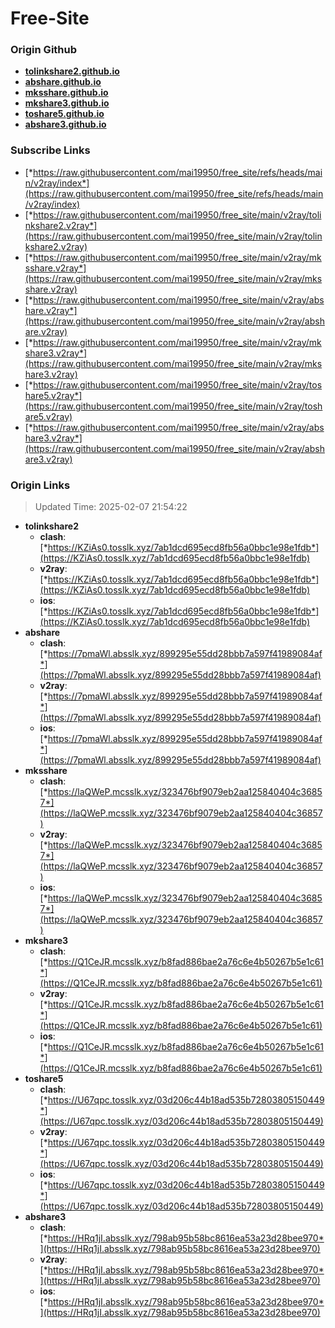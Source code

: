 # Free-Site

### Origin Github

- [**tolinkshare2.github.io**](https://github.com/tolinkshare2/tolinkshare2.github.io)
- [**abshare.github.io**](https://github.com/abshare/abshare.github.io)
- [**mksshare.github.io**](https://github.com/mksshare/mksshare.github.io)
- [**mkshare3.github.io**](https://github.com/mkshare3/mkshare3.github.io)
- [**toshare5.github.io**](https://github.com/toshare5/toshare5.github.io)
- [**abshare3.github.io**](https://github.com/abshare3/abshare3.github.io)

### Subscribe Links

- [*https://raw.githubusercontent.com/mai19950/free_site/refs/heads/main/v2ray/index*](https://raw.githubusercontent.com/mai19950/free_site/refs/heads/main/v2ray/index)
- [*https://raw.githubusercontent.com/mai19950/free_site/main/v2ray/tolinkshare2.v2ray*](https://raw.githubusercontent.com/mai19950/free_site/main/v2ray/tolinkshare2.v2ray)
- [*https://raw.githubusercontent.com/mai19950/free_site/main/v2ray/mksshare.v2ray*](https://raw.githubusercontent.com/mai19950/free_site/main/v2ray/mksshare.v2ray)
- [*https://raw.githubusercontent.com/mai19950/free_site/main/v2ray/abshare.v2ray*](https://raw.githubusercontent.com/mai19950/free_site/main/v2ray/abshare.v2ray)
- [*https://raw.githubusercontent.com/mai19950/free_site/main/v2ray/mkshare3.v2ray*](https://raw.githubusercontent.com/mai19950/free_site/main/v2ray/mkshare3.v2ray)
- [*https://raw.githubusercontent.com/mai19950/free_site/main/v2ray/toshare5.v2ray*](https://raw.githubusercontent.com/mai19950/free_site/main/v2ray/toshare5.v2ray)
- [*https://raw.githubusercontent.com/mai19950/free_site/main/v2ray/abshare3.v2ray*](https://raw.githubusercontent.com/mai19950/free_site/main/v2ray/abshare3.v2ray)

### Origin Links

> Updated Time: 2025-02-07 21:54:22

- **tolinkshare2**
  - **clash**: [*https://KZiAs0.tosslk.xyz/7ab1dcd695ecd8fb56a0bbc1e98e1fdb*](https://KZiAs0.tosslk.xyz/7ab1dcd695ecd8fb56a0bbc1e98e1fdb)
  - **v2ray**: [*https://KZiAs0.tosslk.xyz/7ab1dcd695ecd8fb56a0bbc1e98e1fdb*](https://KZiAs0.tosslk.xyz/7ab1dcd695ecd8fb56a0bbc1e98e1fdb)
  - **ios**: [*https://KZiAs0.tosslk.xyz/7ab1dcd695ecd8fb56a0bbc1e98e1fdb*](https://KZiAs0.tosslk.xyz/7ab1dcd695ecd8fb56a0bbc1e98e1fdb)
- **abshare**
  - **clash**: [*https://7pmaWl.absslk.xyz/899295e55dd28bbb7a597f41989084af*](https://7pmaWl.absslk.xyz/899295e55dd28bbb7a597f41989084af)
  - **v2ray**: [*https://7pmaWl.absslk.xyz/899295e55dd28bbb7a597f41989084af*](https://7pmaWl.absslk.xyz/899295e55dd28bbb7a597f41989084af)
  - **ios**: [*https://7pmaWl.absslk.xyz/899295e55dd28bbb7a597f41989084af*](https://7pmaWl.absslk.xyz/899295e55dd28bbb7a597f41989084af)
- **mksshare**
  - **clash**: [*https://laQWeP.mcsslk.xyz/323476bf9079eb2aa125840404c36857*](https://laQWeP.mcsslk.xyz/323476bf9079eb2aa125840404c36857)
  - **v2ray**: [*https://laQWeP.mcsslk.xyz/323476bf9079eb2aa125840404c36857*](https://laQWeP.mcsslk.xyz/323476bf9079eb2aa125840404c36857)
  - **ios**: [*https://laQWeP.mcsslk.xyz/323476bf9079eb2aa125840404c36857*](https://laQWeP.mcsslk.xyz/323476bf9079eb2aa125840404c36857)
- **mkshare3**
  - **clash**: [*https://Q1CeJR.mcsslk.xyz/b8fad886bae2a76c6e4b50267b5e1c61*](https://Q1CeJR.mcsslk.xyz/b8fad886bae2a76c6e4b50267b5e1c61)
  - **v2ray**: [*https://Q1CeJR.mcsslk.xyz/b8fad886bae2a76c6e4b50267b5e1c61*](https://Q1CeJR.mcsslk.xyz/b8fad886bae2a76c6e4b50267b5e1c61)
  - **ios**: [*https://Q1CeJR.mcsslk.xyz/b8fad886bae2a76c6e4b50267b5e1c61*](https://Q1CeJR.mcsslk.xyz/b8fad886bae2a76c6e4b50267b5e1c61)
- **toshare5**
  - **clash**: [*https://U67qpc.tosslk.xyz/03d206c44b18ad535b72803805150449*](https://U67qpc.tosslk.xyz/03d206c44b18ad535b72803805150449)
  - **v2ray**: [*https://U67qpc.tosslk.xyz/03d206c44b18ad535b72803805150449*](https://U67qpc.tosslk.xyz/03d206c44b18ad535b72803805150449)
  - **ios**: [*https://U67qpc.tosslk.xyz/03d206c44b18ad535b72803805150449*](https://U67qpc.tosslk.xyz/03d206c44b18ad535b72803805150449)
- **abshare3**
  - **clash**: [*https://HRq1jI.absslk.xyz/798ab95b58bc8616ea53a23d28bee970*](https://HRq1jI.absslk.xyz/798ab95b58bc8616ea53a23d28bee970)
  - **v2ray**: [*https://HRq1jI.absslk.xyz/798ab95b58bc8616ea53a23d28bee970*](https://HRq1jI.absslk.xyz/798ab95b58bc8616ea53a23d28bee970)
  - **ios**: [*https://HRq1jI.absslk.xyz/798ab95b58bc8616ea53a23d28bee970*](https://HRq1jI.absslk.xyz/798ab95b58bc8616ea53a23d28bee970)
